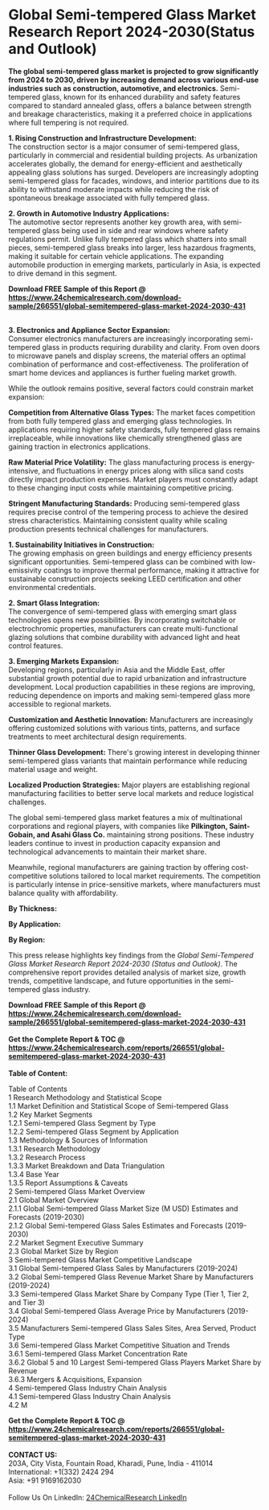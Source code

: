<h1>Global Semi-tempered Glass Market Research Report 2024-2030(Status and Outlook)</h1><p><strong>The global semi-tempered glass market is projected to grow significantly from 2024 to 2030, driven by increasing demand across various end-use industries such as construction, automotive, and electronics.</strong> Semi-tempered glass, known for its enhanced durability and safety features compared to standard annealed glass, offers a balance between strength and breakage characteristics, making it a preferred choice in applications where full tempering is not required.</p><p><strong>1. Rising Construction and Infrastructure Development:</strong><br>
The construction sector is a major consumer of semi-tempered glass, particularly in commercial and residential building projects. As urbanization accelerates globally, the demand for energy-efficient and aesthetically appealing glass solutions has surged. Developers are increasingly adopting semi-tempered glass for facades, windows, and interior partitions due to its ability to withstand moderate impacts while reducing the risk of spontaneous breakage associated with fully tempered glass.</p><p><strong>2. Growth in Automotive Industry Applications:</strong><br>
The automotive sector represents another key growth area, with semi-tempered glass being used in side and rear windows where safety regulations permit. Unlike fully tempered glass which shatters into small pieces, semi-tempered glass breaks into larger, less hazardous fragments, making it suitable for certain vehicle applications. The expanding automobile production in emerging markets, particularly in Asia, is expected to drive demand in this segment.</p><div><b>Download FREE Sample of this Report @ 
            <a href="https://www.24chemicalresearch.com/download-sample/266551/global-semitempered-glass-market-2024-2030-431">
            https://www.24chemicalresearch.com/download-sample/266551/global-semitempered-glass-market-2024-2030-431</a></b></div><br><p><strong>3. Electronics and Appliance Sector Expansion:</strong><br>
Consumer electronics manufacturers are increasingly incorporating semi-tempered glass in products requiring durability and clarity. From oven doors to microwave panels and display screens, the material offers an optimal combination of performance and cost-effectiveness. The proliferation of smart home devices and appliances is further fueling market growth.</p><p>While the outlook remains positive, several factors could constrain market expansion:</p><p><strong>Competition from Alternative Glass Types:</strong> The market faces competition from both fully tempered glass and emerging glass technologies. In applications requiring higher safety standards, fully tempered glass remains irreplaceable, while innovations like chemically strengthened glass are gaining traction in electronics applications.</p><p><strong>Raw Material Price Volatility:</strong> The glass manufacturing process is energy-intensive, and fluctuations in energy prices along with silica sand costs directly impact production expenses. Market players must constantly adapt to these changing input costs while maintaining competitive pricing.</p><p><strong>Stringent Manufacturing Standards:</strong> Producing semi-tempered glass requires precise control of the tempering process to achieve the desired stress characteristics. Maintaining consistent quality while scaling production presents technical challenges for manufacturers.</p><p><strong>1. Sustainability Initiatives in Construction:</strong><br>
The growing emphasis on green buildings and energy efficiency presents significant opportunities. Semi-tempered glass can be combined with low-emissivity coatings to improve thermal performance, making it attractive for sustainable construction projects seeking LEED certification and other environmental credentials.</p><p><strong>2. Smart Glass Integration:</strong><br>
The convergence of semi-tempered glass with emerging smart glass technologies opens new possibilities. By incorporating switchable or electrochromic properties, manufacturers can create multi-functional glazing solutions that combine durability with advanced light and heat control features.</p><p><strong>3. Emerging Markets Expansion:</strong><br>
Developing regions, particularly in Asia and the Middle East, offer substantial growth potential due to rapid urbanization and infrastructure development. Local production capabilities in these regions are improving, reducing dependence on imports and making semi-tempered glass more accessible to regional markets.</p><p><strong>Customization and Aesthetic Innovation:</strong> Manufacturers are increasingly offering customized solutions with various tints, patterns, and surface treatments to meet architectural design requirements.</p><p><strong>Thinner Glass Development:</strong> There's growing interest in developing thinner semi-tempered glass variants that maintain performance while reducing material usage and weight.</p><p><strong>Localized Production Strategies:</strong> Major players are establishing regional manufacturing facilities to better serve local markets and reduce logistical challenges.</p><p>The global semi-tempered glass market features a mix of multinational corporations and regional players, with companies like <strong>Pilkington, Saint-Gobain, and Asahi Glass Co.</strong> maintaining strong positions. These industry leaders continue to invest in production capacity expansion and technological advancements to maintain their market share.</p><p>Meanwhile, regional manufacturers are gaining traction by offering cost-competitive solutions tailored to local market requirements. The competition is particularly intense in price-sensitive markets, where manufacturers must balance quality with affordability.</p><p><strong>By Thickness:</strong></p><p><strong>By Application:</strong></p><p><strong>By Region:</strong></p><p>This press release highlights key findings from the <em>Global Semi-Tempered Glass Market Research Report 2024-2030 (Status and Outlook)</em>. The comprehensive report provides detailed analysis of market size, growth trends, competitive landscape, and future opportunities in the semi-tempered glass industry.</p><div><b>Download FREE Sample of this Report @ 
            <a href="https://www.24chemicalresearch.com/download-sample/266551/global-semitempered-glass-market-2024-2030-431">
            https://www.24chemicalresearch.com/download-sample/266551/global-semitempered-glass-market-2024-2030-431</a></b></div><br><div><b>Get the Complete Report & TOC @ 
            <a href="https://www.24chemicalresearch.com/reports/266551/global-semitempered-glass-market-2024-2030-431">
            https://www.24chemicalresearch.com/reports/266551/global-semitempered-glass-market-2024-2030-431</a></b></div><br>
            <b>Table of Content:</b><p>Table of Contents<br />
1 Research Methodology and Statistical Scope<br />
1.1 Market Definition and Statistical Scope of Semi-tempered Glass<br />
1.2 Key Market Segments<br />
1.2.1 Semi-tempered Glass Segment by Type<br />
1.2.2 Semi-tempered Glass Segment by Application<br />
1.3 Methodology & Sources of Information<br />
1.3.1 Research Methodology<br />
1.3.2 Research Process<br />
1.3.3 Market Breakdown and Data Triangulation<br />
1.3.4 Base Year<br />
1.3.5 Report Assumptions & Caveats<br />
2 Semi-tempered Glass Market Overview<br />
2.1 Global Market Overview<br />
2.1.1 Global Semi-tempered Glass Market Size (M USD) Estimates and Forecasts (2019-2030)<br />
2.1.2 Global Semi-tempered Glass Sales Estimates and Forecasts (2019-2030)<br />
2.2 Market Segment Executive Summary<br />
2.3 Global Market Size by Region<br />
3 Semi-tempered Glass Market Competitive Landscape<br />
3.1 Global Semi-tempered Glass Sales by Manufacturers (2019-2024)<br />
3.2 Global Semi-tempered Glass Revenue Market Share by Manufacturers (2019-2024)<br />
3.3 Semi-tempered Glass Market Share by Company Type (Tier 1, Tier 2, and Tier 3)<br />
3.4 Global Semi-tempered Glass Average Price by Manufacturers (2019-2024)<br />
3.5 Manufacturers Semi-tempered Glass Sales Sites, Area Served, Product Type<br />
3.6 Semi-tempered Glass Market Competitive Situation and Trends<br />
3.6.1 Semi-tempered Glass Market Concentration Rate<br />
3.6.2 Global 5 and 10 Largest Semi-tempered Glass Players Market Share by Revenue<br />
3.6.3 Mergers & Acquisitions, Expansion<br />
4 Semi-tempered Glass Industry Chain Analysis<br />
4.1 Semi-tempered Glass Industry Chain Analysis<br />
4.2 M</p><div><b>Get the Complete Report & TOC @ 
            <a href="https://www.24chemicalresearch.com/reports/266551/global-semitempered-glass-market-2024-2030-431">
            https://www.24chemicalresearch.com/reports/266551/global-semitempered-glass-market-2024-2030-431</a></b></div><br><b>CONTACT US:</b><br>
            203A, City Vista, Fountain Road, Kharadi, Pune, India - 411014<br>
            International: +1(332) 2424 294<br>
            Asia: +91 9169162030 <br><br>
            Follow Us On LinkedIn: <a href="https://www.linkedin.com/company/24chemicalresearch/">24ChemicalResearch LinkedIn</a>